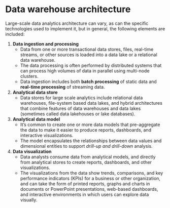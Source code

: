 # Data warehouse architecture

Large-scale data analytics architecture can vary, as can the specific technologies used to implement it, but in general, the following elements are included:
1. **Data ingestion and processing**
    - Data from one or more transactional data stores, files, real-time streams, or other sources is loaded into a data lake or a relational data warehouse. 
    - The data processing is often performed by distributed systems that can process high volumes of data in parallel using multi-node clusters. 
    - Data ingestion includes both **batch processing** of static data and **real-time processing** of streaming data.
2. **Analytical data store**
    - Data stores for large scale analytics include relational data warehouses, file-system based data lakes, and hybrid architectures that combine features of data warehouses and data lakes (sometimes called data lakehouses or lake databases).
3. **Analytical data model**
    - It’s common to create one or more data models that pre-aggregate the data to make it easier to produce reports, dashboards, and interactive visualizations.
    - The model encapsulates the relationships between data values and dimensional entities to support *drill-up and drill-down* analysis.
4. **Data visualization** 
    - Data analysts consume data from analytical models, and directly from analytical stores to create reports, dashboards, and other visualizations. 
    - The visualizations from the data show trends, comparisons, and key performance indicators (KPIs) for a business or other organization, and can take the form of printed reports, graphs and charts in documents or PowerPoint presentations, web-based dashboards, and interactive environments in which users can explore data visually.